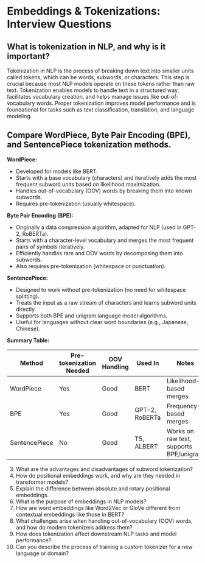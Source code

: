 # Embeddings & Tokenizations: Interview Questions

## What is tokenization in NLP, and why is it important?
Tokenization in NLP is the process of breaking down text into smaller units called tokens, which can be words, subwords, or characters. This step is crucial because most NLP models operate on these tokens rather than raw text. Tokenization enables models to handle text in a structured way, facilitates vocabulary creation, and helps manage issues like out-of-vocabulary words. Proper tokenization improves model performance and is foundational for tasks such as text classification, translation, and language modeling.

## Compare WordPiece, Byte Pair Encoding (BPE), and SentencePiece tokenization methods.

**WordPiece:**  
- Developed for models like BERT.
- Starts with a base vocabulary (characters) and iteratively adds the most frequent subword units based on likelihood maximization.
- Handles out-of-vocabulary (OOV) words by breaking them into known subwords.
- Requires pre-tokenization (usually whitespace).

**Byte Pair Encoding (BPE):**  
- Originally a data compression algorithm, adapted for NLP (used in GPT-2, RoBERTa).
- Starts with a character-level vocabulary and merges the most frequent pairs of symbols iteratively.
- Efficiently handles rare and OOV words by decomposing them into subwords.
- Also requires pre-tokenization (whitespace or punctuation).

**SentencePiece:**  
- Designed to work without pre-tokenization (no need for whitespace splitting).
- Treats the input as a raw stream of characters and learns subword units directly.
- Supports both BPE and unigram language model algorithms.
- Useful for languages without clear word boundaries (e.g., Japanese, Chinese).

**Summary Table:**

| Method        | Pre-tokenization Needed | OOV Handling | Used In      | Notes                                 |
|---------------|------------------------|--------------|--------------|---------------------------------------|
| WordPiece     | Yes                    | Good         | BERT         | Likelihood-based merges               |
| BPE           | Yes                    | Good         | GPT-2, RoBERTa| Frequency-based merges                |
| SentencePiece | No                     | Good         | T5, ALBERT   | Works on raw text, supports BPE/unigram|

3. What are the advantages and disadvantages of subword tokenization?
4. How do positional embeddings work, and why are they needed in transformer models?
5. Explain the difference between absolute and rotary positional embeddings.
6. What is the purpose of embeddings in NLP models?
7. How are word embeddings like Word2Vec or GloVe different from contextual embeddings like those in BERT?
8. What challenges arise when handling out-of-vocabulary (OOV) words, and how do modern tokenizers address them?
9. How does tokenization affect downstream NLP tasks and model performance?
10. Can you describe the process of training a custom tokenizer for a new language or domain?